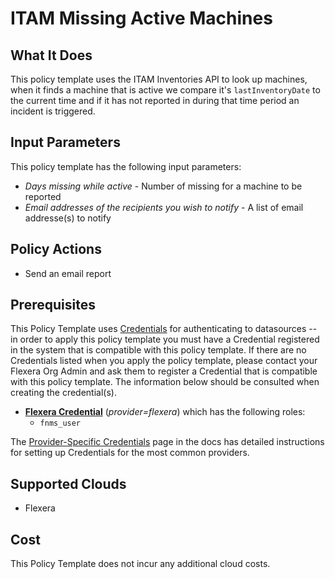 # ITAM Missing Active Machines

## What It Does

This policy template uses the ITAM Inventories API to look up machines, when it finds a machine that is active we compare it's `lastInventoryDate` to the current time and
if it has not reported in during that time period an incident is triggered.

## Input Parameters

This policy template has the following input parameters:

- *Days missing while active* - Number of missing for a machine to be reported
- *Email addresses of the recipients you wish to notify* - A list of email addresse(s) to notify

## Policy Actions

- Send an email report

## Prerequisites

This Policy Template uses [Credentials](https://docs.flexera.com/flexera/EN/Automation/ManagingCredentialsExternal.htm) for authenticating to datasources -- in order to apply this policy template you must have a Credential registered in the system that is compatible with this policy template. If there are no Credentials listed when you apply the policy template, please contact your Flexera Org Admin and ask them to register a Credential that is compatible with this policy template. The information below should be consulted when creating the credential(s).

- [**Flexera Credential**](https://docs.flexera.com/flexera/EN/Automation/ProviderCredentials.htm) (*provider=flexera*) which has the following roles:
  - `fnms_user`

The [Provider-Specific Credentials](https://docs.flexera.com/flexera/EN/Automation/ProviderCredentials.htm) page in the docs has detailed instructions for setting up Credentials for the most common providers.

## Supported Clouds

- Flexera

## Cost

This Policy Template does not incur any additional cloud costs.
